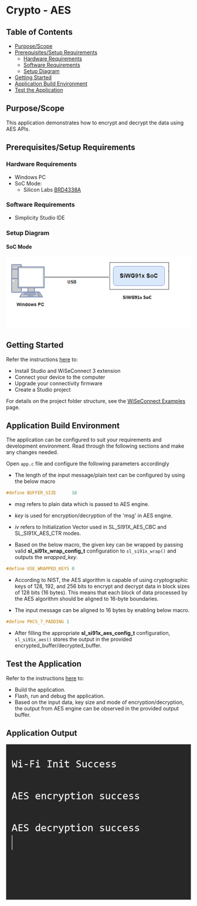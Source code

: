 # Crypto - AES

## Table of Contents

- [Purpose/Scope](#purposescope) 
- [Prerequisites/Setup Requirements](#prerequisitessetup-requirements)
  - [Hardware Requirements](#hardware-requirements)
  - [Software Requirements](#software-requirements)
  - [Setup Diagram](#setup-diagram)
- [Getting Started](#getting-started)
- [Application Build Environment](#application-build-environment)
- [Test the Application](#test-the-application)

## Purpose/Scope

This application demonstrates how to encrypt and decrypt the data using AES APIs.

## Prerequisites/Setup Requirements

### Hardware Requirements

- Windows PC
- SoC Mode:
  - Silicon Labs [BRD4338A](https://www.silabs.com/)

### Software Requirements

- Simplicity Studio IDE

### Setup Diagram

#### SoC Mode 

![Figure: Setup Diagram SoC Mode for Crypto AES Example](resources/readme/setup_diagram_soc.png)

## Getting Started

Refer the instructions [here](https://docs.silabs.com/wiseconnect/latest/wiseconnect-getting-started/) to:

- Install Studio and WiSeConnect 3 extension
- Connect your device to the computer
- Upgrade your connectivity firmware
- Create a Studio project

For details on the project folder structure, see the [WiSeConnect Examples](https://docs.silabs.com/wiseconnect/latest/wiseconnect-examples/#example-folder-structure) page.

## Application Build Environment

The application can be configured to suit your requirements and development environment. Read through the following sections and make any changes needed.

Open `app.c` file and configure the following parameters accordingly

- The length of the input message/plain text can be configured by using the below macro

```c
#define BUFFER_SIZE      16
```

- *msg* refers to plain data which is passed to AES engine.
- *key* is used for encryption/decryption of the 'msg' in AES engine.
- *iv* refers to Initialization Vector used in SL_SI91X_AES_CBC and SL_SI91X_AES_CTR modes.

- Based on the below macro, the given key can be wrapped by passing valid **sl_si91x_wrap_config_t** configuration to `sl_si91x_wrap()` and outputs the *wrapped_key*.

```c
#define USE_WRAPPED_KEYS 0
```
- According to NIST, the AES algorithm is capable of using cryptographic keys of 128, 192, and 256 bits to encrypt and decrypt data in block sizes of 128 bits (16 bytes). This means that each block of data processed by the AES algorithm should be aligned to 16-byte boundaries. 

- The input message can be aligned to 16 bytes by enabling below macro.

```c
#define PKCS_7_PADDING 1
```

- After filling the appropriate **sl_si91x_aes_config_t** configuration, `sl_si91x_aes()` stores the output in the provided encrypted_buffer/decrypted_buffer. 

## Test the Application

Refer to the instructions [here](https://docs.silabs.com/wiseconnect/latest/wiseconnect-getting-started/) to:

- Build the application.
- Flash, run and debug the application.
- Based on the input data, key size and mode of encryption/decryption, the output from AES engine can be observed in the provided output buffer.

## Application Output

![AES Output](resources/readme/output.png)
